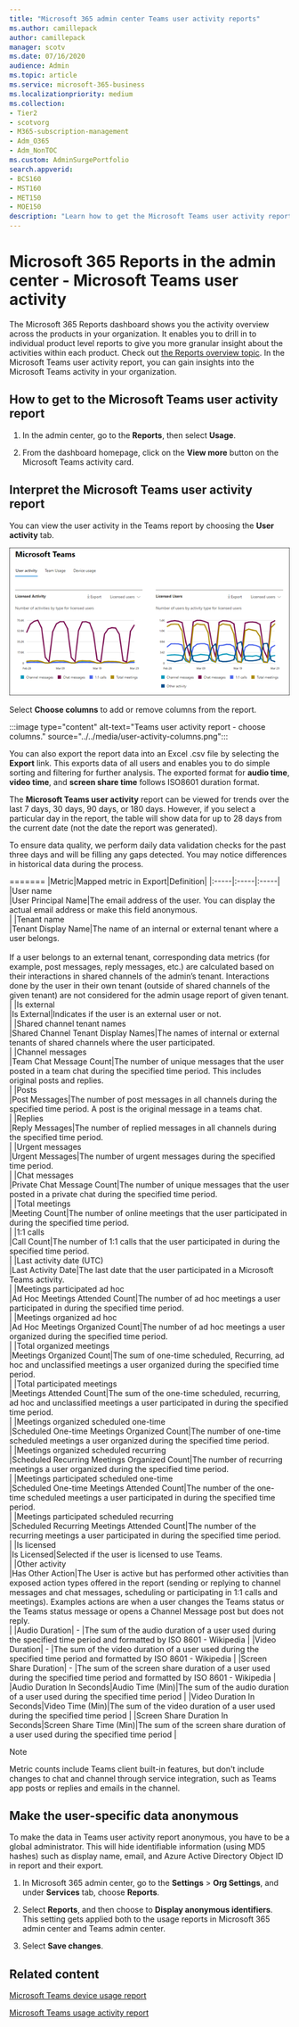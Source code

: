 ```yaml
---
title: "Microsoft 365 admin center Teams user activity reports"
ms.author: camillepack
author: camillepack
manager: scotv
ms.date: 07/16/2020
audience: Admin
ms.topic: article
ms.service: microsoft-365-business
ms.localizationpriority: medium
ms.collection: 
- Tier2
- scotvorg
- M365-subscription-management
- Adm_O365
- Adm_NonTOC
ms.custom: AdminSurgePortfolio
search.appverid:
- BCS160
- MST160
- MET150
- MOE150
description: "Learn how to get the Microsoft Teams user activity report and gain insights into the Teams activity in your organization."
---
```


# Microsoft 365 Reports in the admin center - Microsoft Teams user activity

The Microsoft 365 Reports dashboard shows you the activity overview across the products in your organization. It enables you to drill in to individual product level reports to give you more granular insight about the activities within each product. Check out [the Reports overview topic](activity-reports.md). In the Microsoft Teams user activity report, you can gain insights into the Microsoft Teams activity in your organization.

## How to get to the Microsoft Teams user activity report

1. In the admin center, go to the **Reports**, then select **Usage**.

2. From the dashboard homepage, click on the **View more** button on the Microsoft Teams activity card.

## Interpret the Microsoft Teams user activity report

You can view the user activity in the Teams report by choosing the **User activity** tab.

![Microsoft 365 reports - Microsoft Teams user activity.](../../media/user-activity-charts.png)

Select **Choose columns** to add or remove columns from the report.  

:::image type="content" alt-text="Teams user activity report - choose columns." source="../../media/user-activity-columns.png":::

You can also export the report data into an Excel .csv file by selecting the **Export** link. This exports data of all users and enables you to do simple sorting and filtering for further analysis. The exported format for **audio time**, **video time**, and **screen share time** follows ISO8601 duration format.

The **Microsoft Teams user activity** report can be viewed for trends over the last 7 days, 30 days, 90 days, or 180 days. However, if you select a particular day in the report, the table will show data for up to 28 days from the current date (not the date the report was generated).

To ensure data quality, we perform daily data validation checks for the past three days and will be filling any gaps detected. You may notice differences in historical data during the process.

=======
|Metric|Mapped metric in Export|Definition|
|:-----|:-----|:-----|
|User name  <br/> |User Principal Name|The email address of the user. You can display the actual email address or make this field anonymous.   <br/> |
|Tenant name  <br/> |Tenant Display Name|The name of an internal or external tenant where a user belongs.   <br/> <br/> If a user belongs to an external tenant, corresponding data metrics (for example, post messages, reply messages,  etc.) are calculated based on their interactions in shared channels of the admin’s tenant. Interactions done by the user in their own tenant (outside of shared channels of the given tenant) are not considered for the admin usage report of given tenant.  |
|Is external   <br/> |Is External|Indicates if the user is an external user or not.   <br/> |
|Shared channel tenant names   <br/> |Shared Channel Tenant Display Names|The names of internal or external tenants of shared channels where the user participated.   <br/> |
|Channel messages   <br/> |Team Chat Message Count|The number of unique messages that the user posted in a team chat during the specified time period. This includes original posts and replies.   <br/> |
|Posts   <br/> |Post Messages|The number of post messages in all channels during the specified time period. A post is the original message in a teams chat.<br/> |
|Replies   <br/> |Reply Messages|The number of replied messages in all channels during the specified time period. <br/> |
|Urgent messages    <br/> |Urgent Messages|The number of urgent messages during the specified time period. <br/> |
|Chat messages   <br/> |Private Chat Message Count|The number of unique messages that the user posted in a private chat during the specified time period.  <br/> |
|Total meetings   <br/> |Meeting Count|The number of online meetings that the user participated in during the specified time period.  <br/> |
|1:1 calls   <br/> |Call Count|The number of 1:1 calls that the user participated in during the specified time period.  <br/> |
|Last activity date (UTC)  <br/> |Last Activity Date|The last date that the user participated in a Microsoft Teams activity.<br/> |
|Meetings participated ad hoc   <br/> |Ad Hoc Meetings Attended Count|The number of ad hoc meetings a user participated in during the specified time period.  <br/> |
|Meetings organized ad hoc <br/> |Ad Hoc Meetings Organized Count|The number of ad hoc meetings a user organized during the specified time period. <br/>|
|Total organized meetings  <br/> |Meetings Organized Count|The sum of one-time scheduled, Recurring, ad hoc and unclassified meetings a user organized during the specified time period.  <br/> |
|Total participated meetings  <br/> |Meetings Attended Count|The sum of the one-time scheduled, recurring, ad hoc and unclassified meetings a user participated in during the specified time period.  <br/> |
|Meetings organized scheduled one-time  <br/> |Scheduled One-time Meetings Organized Count|The number of one-time scheduled meetings a user organized during the specified time period.  <br/> |
|Meetings organized scheduled recurring  <br/> |Scheduled Recurring Meetings Organized Count|The number of recurring meetings a user organized during the specified time period.  <br/> |
|Meetings participated scheduled one-time  <br/> |Scheduled One-time Meetings Attended Count|The number of the one-time scheduled meetings a user participated in during the specified time period.  <br/> |
|Meetings participated scheduled recurring  <br/> |Scheduled Recurring Meetings Attended Count|The number of the recurring meetings a user participated in during the specified time period.  <br/> |
|Is licensed  <br/> |Is Licensed|Selected if the user is licensed to use Teams. <br/>|
|Other activity  <br/>|Has Other Action|The User is active but has performed other activities than exposed action types offered in the report (sending or replying to channel messages and chat messages, scheduling or participating in 1:1 calls and meetings). Examples actions are when a user changes the Teams status or the Teams status message or opens a Channel Message post but does not reply.  <br/>|
|Audio Duration| - |The sum of the audio duration of a user used during the specified time period and formatted by ISO 8601 - Wikipedia |
|Video Duration| - |The sum of the video duration of a user used during the specified time period and formatted by ISO 8601 - Wikipedia |
|Screen Share Duration| - |The sum of the screen share duration of a user used during the specified time period and formatted by ISO 8601 - Wikipedia |
|Audio Duration In Seconds|Audio Time (Min)|The sum of the audio duration of a user used during the specified time period |
|Video Duration In Seconds|Video Time (Min)|The sum of the video duration of a user used during the specified time period |
|Screen Share Duration In Seconds|Screen Share Time (Min)|The sum of the screen share duration of a user used during the specified time period |

> [!NOTE]
> Metric counts include Teams client built-in features, but don't include changes to chat and channel through service integration, such as Teams app posts or replies and emails in the channel.

## Make the user-specific data anonymous

To make the data in Teams user activity report anonymous, you have to be a global administrator. This will hide identifiable information (using MD5 hashes) such as display name, email, and Azure Active Directory Object ID in report and their export.

1. In Microsoft 365 admin center, go to the **Settings** > **Org Settings**, and under **Services** tab, choose **Reports**.

2. Select **Reports**, and then choose to **Display anonymous identifiers**. This setting gets applied both to the usage reports in Microsoft 365 admin center and Teams admin center.

3. Select **Save changes**.

## Related content

[Microsoft Teams device usage report](../activity-reports/microsoft-teams-device-usage-preview.md)

[Microsoft Teams usage activity report](../activity-reports/microsoft-teams-usage-activity.md)
